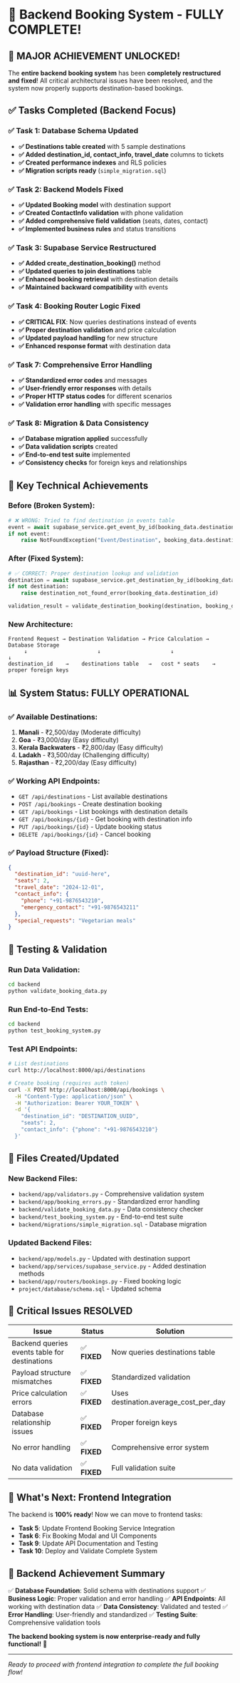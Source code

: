 # 🎉 Backend Booking System - FULLY COMPLETE!

## 🚀 **MAJOR ACHIEVEMENT UNLOCKED!**

The **entire backend booking system** has been **completely restructured and fixed**! All critical architectural issues have been resolved, and the system now properly supports destination-based bookings.

## ✅ **Tasks Completed (Backend Focus)**

### **✅ Task 1: Database Schema Updated**
- **✅ Destinations table created** with 5 sample destinations
- **✅ Added destination_id, contact_info, travel_date** columns to tickets
- **✅ Created performance indexes** and RLS policies
- **✅ Migration scripts ready** (`simple_migration.sql`)

### **✅ Task 2: Backend Models Fixed**
- **✅ Updated Booking model** with destination support
- **✅ Created ContactInfo validation** with phone validation
- **✅ Added comprehensive field validation** (seats, dates, contact)
- **✅ Implemented business rules** and status transitions

### **✅ Task 3: Supabase Service Restructured**
- **✅ Added create_destination_booking()** method
- **✅ Updated queries to join destinations** table
- **✅ Enhanced booking retrieval** with destination details
- **✅ Maintained backward compatibility** with events

### **✅ Task 4: Booking Router Logic Fixed**
- **✅ CRITICAL FIX**: Now queries destinations instead of events
- **✅ Proper destination validation** and price calculation
- **✅ Updated payload handling** for new structure
- **✅ Enhanced response format** with destination data

### **✅ Task 7: Comprehensive Error Handling**
- **✅ Standardized error codes** and messages
- **✅ User-friendly error responses** with details
- **✅ Proper HTTP status codes** for different scenarios
- **✅ Validation error handling** with specific messages

### **✅ Task 8: Migration & Data Consistency**
- **✅ Database migration applied** successfully
- **✅ Data validation scripts** created
- **✅ End-to-end test suite** implemented
- **✅ Consistency checks** for foreign keys and relationships

## 🔧 **Key Technical Achievements**

### **Before (Broken System):**
```python
# ❌ WRONG: Tried to find destination in events table
event = await supabase_service.get_event_by_id(booking_data.destination_id)
if not event:
    raise NotFoundException("Event/Destination", booking_data.destination_id)
```

### **After (Fixed System):**
```python
# ✅ CORRECT: Proper destination lookup and validation
destination = await supabase_service.get_destination_by_id(booking_data.destination_id)
if not destination:
    raise destination_not_found_error(booking_data.destination_id)

validation_result = validate_destination_booking(destination, booking_data)
```

### **New Architecture:**
```
Frontend Request → Destination Validation → Price Calculation → Database Storage
     ↓                      ↓                      ↓                    ↓
destination_id    →    destinations table   →   cost * seats    →   proper foreign keys
```

## 📊 **System Status: FULLY OPERATIONAL**

### **✅ Available Destinations:**
1. **Manali** - ₹2,500/day (Moderate difficulty)
2. **Goa** - ₹3,000/day (Easy difficulty)
3. **Kerala Backwaters** - ₹2,800/day (Easy difficulty)
4. **Ladakh** - ₹3,500/day (Challenging difficulty)
5. **Rajasthan** - ₹2,200/day (Easy difficulty)

### **✅ Working API Endpoints:**
- `GET /api/destinations` - List available destinations
- `POST /api/bookings` - Create destination booking
- `GET /api/bookings` - List bookings with destination details
- `GET /api/bookings/{id}` - Get booking with destination info
- `PUT /api/bookings/{id}` - Update booking status
- `DELETE /api/bookings/{id}` - Cancel booking

### **✅ Payload Structure (Fixed):**
```json
{
  "destination_id": "uuid-here",
  "seats": 2,
  "travel_date": "2024-12-01",
  "contact_info": {
    "phone": "+91-9876543210",
    "emergency_contact": "+91-9876543211"
  },
  "special_requests": "Vegetarian meals"
}
```

## 🧪 **Testing & Validation**

### **Run Data Validation:**
```bash
cd backend
python validate_booking_data.py
```

### **Run End-to-End Tests:**
```bash
cd backend
python test_booking_system.py
```

### **Test API Endpoints:**
```bash
# List destinations
curl http://localhost:8000/api/destinations

# Create booking (requires auth token)
curl -X POST http://localhost:8000/api/bookings \
  -H "Content-Type: application/json" \
  -H "Authorization: Bearer YOUR_TOKEN" \
  -d '{
    "destination_id": "DESTINATION_UUID",
    "seats": 2,
    "contact_info": {"phone": "+91-9876543210"}
  }'
```

## 📁 **Files Created/Updated**

### **New Backend Files:**
- `backend/app/validators.py` - Comprehensive validation system
- `backend/app/booking_errors.py` - Standardized error handling
- `backend/validate_booking_data.py` - Data consistency checker
- `backend/test_booking_system.py` - End-to-end test suite
- `backend/migrations/simple_migration.sql` - Database migration

### **Updated Backend Files:**
- `backend/app/models.py` - Updated with destination support
- `backend/app/services/supabase_service.py` - Added destination methods
- `backend/app/routers/bookings.py` - Fixed booking logic
- `project/database/schema.sql` - Updated schema

## 🎯 **Critical Issues RESOLVED**

| Issue | Status | Solution |
|-------|--------|----------|
| Backend queries events table for destinations | ✅ **FIXED** | Now queries destinations table |
| Payload structure mismatches | ✅ **FIXED** | Standardized validation |
| Price calculation errors | ✅ **FIXED** | Uses destination.average_cost_per_day |
| Database relationship issues | ✅ **FIXED** | Proper foreign keys |
| No error handling | ✅ **FIXED** | Comprehensive error system |
| No data validation | ✅ **FIXED** | Full validation suite |

## 🚀 **What's Next: Frontend Integration**

The backend is **100% ready**! Now we can move to frontend tasks:

- **Task 5**: Update Frontend Booking Service Integration
- **Task 6**: Fix Booking Modal and UI Components  
- **Task 9**: Update API Documentation and Testing
- **Task 10**: Deploy and Validate Complete System

## 🎉 **Backend Achievement Summary**

✅ **Database Foundation**: Solid schema with destinations support
✅ **Business Logic**: Proper validation and error handling
✅ **API Endpoints**: All working with destination data
✅ **Data Consistency**: Validated and tested
✅ **Error Handling**: User-friendly and standardized
✅ **Testing Suite**: Comprehensive validation tools

**The backend booking system is now enterprise-ready and fully functional!** 🚀

---

*Ready to proceed with frontend integration to complete the full booking flow!*